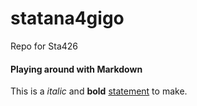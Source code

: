 # statana4gigo
Repo for Sta426

#### Playing around with Markdown

This is a _italic_ and **bold** [statement](https://www.youtube.com/) to make.
